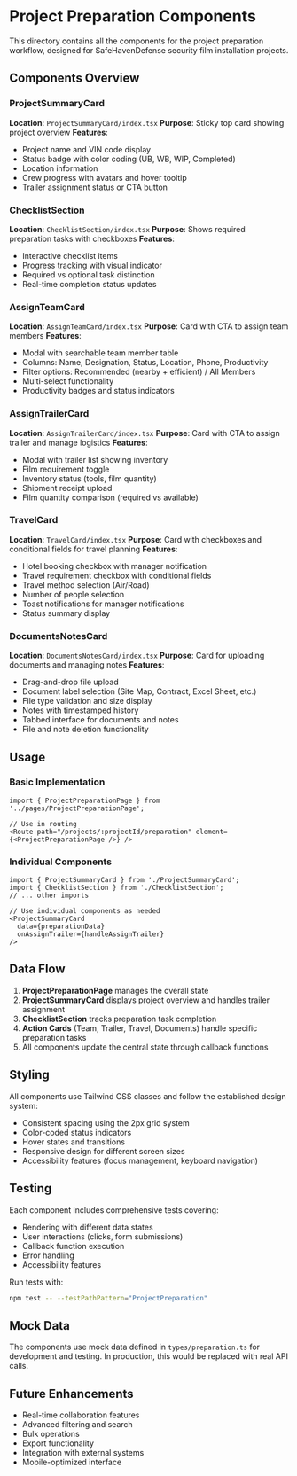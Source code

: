 # Project Preparation Components

This directory contains all the components for the project preparation workflow, designed for SafeHavenDefense security film installation projects.

## Components Overview

### ProjectSummaryCard
**Location**: `ProjectSummaryCard/index.tsx`
**Purpose**: Sticky top card showing project overview
**Features**:
- Project name and VIN code display
- Status badge with color coding (UB, WB, WIP, Completed)
- Location information
- Crew progress with avatars and hover tooltip
- Trailer assignment status or CTA button

### ChecklistSection
**Location**: `ChecklistSection/index.tsx`
**Purpose**: Shows required preparation tasks with checkboxes
**Features**:
- Interactive checklist items
- Progress tracking with visual indicator
- Required vs optional task distinction
- Real-time completion status updates

### AssignTeamCard
**Location**: `AssignTeamCard/index.tsx`
**Purpose**: Card with CTA to assign team members
**Features**:
- Modal with searchable team member table
- Columns: Name, Designation, Status, Location, Phone, Productivity
- Filter options: Recommended (nearby + efficient) / All Members
- Multi-select functionality
- Productivity badges and status indicators

### AssignTrailerCard
**Location**: `AssignTrailerCard/index.tsx`
**Purpose**: Card with CTA to assign trailer and manage logistics
**Features**:
- Modal with trailer list showing inventory
- Film requirement toggle
- Inventory status (tools, film quantity)
- Shipment receipt upload
- Film quantity comparison (required vs available)

### TravelCard
**Location**: `TravelCard/index.tsx`
**Purpose**: Card with checkboxes and conditional fields for travel planning
**Features**:
- Hotel booking checkbox with manager notification
- Travel requirement checkbox with conditional fields
- Travel method selection (Air/Road)
- Number of people selection
- Toast notifications for manager notifications
- Status summary display

### DocumentsNotesCard
**Location**: `DocumentsNotesCard/index.tsx`
**Purpose**: Card for uploading documents and managing notes
**Features**:
- Drag-and-drop file upload
- Document label selection (Site Map, Contract, Excel Sheet, etc.)
- File type validation and size display
- Notes with timestamped history
- Tabbed interface for documents and notes
- File and note deletion functionality

## Usage

### Basic Implementation
```tsx
import { ProjectPreparationPage } from '../pages/ProjectPreparationPage';

// Use in routing
<Route path="/projects/:projectId/preparation" element={<ProjectPreparationPage />} />
```

### Individual Components
```tsx
import { ProjectSummaryCard } from './ProjectSummaryCard';
import { ChecklistSection } from './ChecklistSection';
// ... other imports

// Use individual components as needed
<ProjectSummaryCard 
  data={preparationData} 
  onAssignTrailer={handleAssignTrailer} 
/>
```

## Data Flow

1. **ProjectPreparationPage** manages the overall state
2. **ProjectSummaryCard** displays project overview and handles trailer assignment
3. **ChecklistSection** tracks preparation task completion
4. **Action Cards** (Team, Trailer, Travel, Documents) handle specific preparation tasks
5. All components update the central state through callback functions

## Styling

All components use Tailwind CSS classes and follow the established design system:
- Consistent spacing using the 2px grid system
- Color-coded status indicators
- Hover states and transitions
- Responsive design for different screen sizes
- Accessibility features (focus management, keyboard navigation)

## Testing

Each component includes comprehensive tests covering:
- Rendering with different data states
- User interactions (clicks, form submissions)
- Callback function execution
- Error handling
- Accessibility features

Run tests with:
```bash
npm test -- --testPathPattern="ProjectPreparation"
```

## Mock Data

The components use mock data defined in `types/preparation.ts` for development and testing. In production, this would be replaced with real API calls.

## Future Enhancements

- Real-time collaboration features
- Advanced filtering and search
- Bulk operations
- Export functionality
- Integration with external systems
- Mobile-optimized interface
